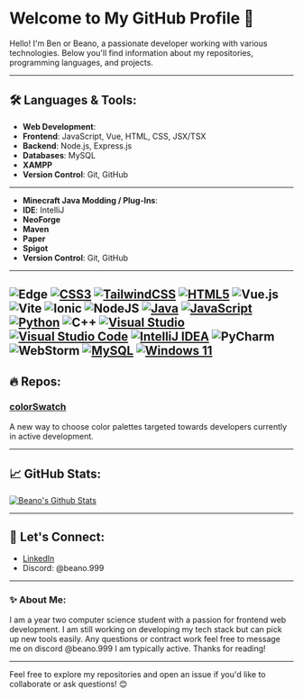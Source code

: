 # Welcome to My GitHub Profile 👋

Hello! I'm Ben or Beano, a passionate developer working with various technologies. Below you'll find information about my repositories, programming languages, and projects.

---

## 🛠️ Languages & Tools:


- **Web Development**:
- **Frontend**: JavaScript, Vue, HTML, CSS, JSX/TSX
- **Backend**: Node.js, Express.js
- **Databases**: MySQL
- **XAMPP**
- **Version Control**: Git, GitHub

---

- **Minecraft Java Modding / Plug-Ins**:
- **IDE**: IntelliJ
- **NeoForge**
- **Maven**
- **Paper**
- **Spigot**
- **Version Control**: Git, GitHub

---
![Edge](https://img.shields.io/badge/Edge-0078D7?style=for-the-badge&logo=Microsoft-edge&logoColor=white)
[![CSS3](https://img.shields.io/badge/css3-%231572B6.svg?style=for-the-badge&logo=css3&logoColor=white)](https://developer.mozilla.org/en-US/docs/Web/CSS)
[![TailwindCSS](https://img.shields.io/badge/tailwindcss-%2338B2AC.svg?style=for-the-badge&logo=tailwind-css&logoColor=white)](https://tailwindcss.com/)
[![HTML5](https://img.shields.io/badge/html5-%23E34F26.svg?style=for-the-badge&logo=html5&logoColor=white)](https://developer.mozilla.org/en-US/docs/Glossary/HTML5)
![Vue.js](https://img.shields.io/badge/vuejs-%2335495e.svg?style=for-the-badge&logo=vuedotjs&logoColor=%234FC08D)
![Vite](https://img.shields.io/badge/vite-%23646CFF.svg?style=for-the-badge&logo=vite&logoColor=white)
![Ionic](https://img.shields.io/badge/Ionic-%233880FF.svg?style=for-the-badge&logo=Ionic&logoColor=white)
![NodeJS](https://img.shields.io/badge/node.js-6DA55F?style=for-the-badge&logo=node.js&logoColor=white)
[![Java](https://img.shields.io/badge/java-%23ED8B00.svg?style=for-the-badge&logo=java&logoColor=white)](https://www.java.com/en/)
[![JavaScript](https://img.shields.io/badge/javascript-%23323330.svg?style=for-the-badge&logo=javascript&logoColor=%23F7DF1E)](https://www.javascript.com/)
[![Python](https://img.shields.io/badge/python-3670A0?style=for-the-badge&logo=python&logoColor=ffdd54)](https://www.python.org/)
![C++](https://img.shields.io/badge/c++-%2300599C.svg?style=for-the-badge&logo=c%2B%2B&logoColor=white)
[![Visual Studio](https://img.shields.io/badge/Visual%20Studio-5C2D91.svg?style=for-the-badge&logo=visual-studio&logoColor=white)](https://visualstudio.microsoft.com/vs/)
[![Visual Studio Code](https://img.shields.io/badge/Visual%20Studio%20Code-0078d7.svg?style=for-the-badge&logo=visual-studio-code&logoColor=white)](https://code.visualstudio.com/)
[![IntelliJ IDEA](https://img.shields.io/badge/IntelliJIDEA-000000.svg?style=for-the-badge&logo=intellij-idea&logoColor=white)](https://www.jetbrains.com/idea/)
![PyCharm](https://img.shields.io/badge/pycharm-143?style=for-the-badge&logo=pycharm&logoColor=black&color=black&labelColor=green)
![WebStorm](https://img.shields.io/badge/webstorm-143?style=for-the-badge&logo=webstorm&logoColor=white&color=black)
[![MySQL](https://img.shields.io/badge/mysql-%2300f.svg?style=for-the-badge&logo=mysql&logoColor=white)](https://www.mysql.com/)
[![Windows 11](https://img.shields.io/badge/Windows%2011-%230079d5.svg?style=for-the-badge&logo=Windows%2011&logoColor=white)](https://www.microsoft.com/en-us/windows)
---

## 🔥 Repos:

### [colorSwatch](https://github.com/beano999/colorSwatch)
A new way to choose color palettes targeted towards developers currently in active development.

---

## 📈 GitHub Stats:

[![Beano's Github Stats](https://github-readme-stats.vercel.app/api?username=beano999&theme=radical)](https://github.com/anuraghazra/github-readme-stats)

---

## 💬 Let's Connect:

- [LinkedIn](https://www.linkedin.com/in/ben-wartman-013659299/)
- Discord: @beano.999

---

### ✨ About Me:

I am a year two computer science student with a passion for frontend web development. I am still working on developing my tech stack but can pick up new tools easily. Any questions or contract work feel free to message me on discord @beano.999 I am typically active. Thanks for reading!

---

Feel free to explore my repositories and open an issue if you'd like to collaborate or ask questions! 😊

